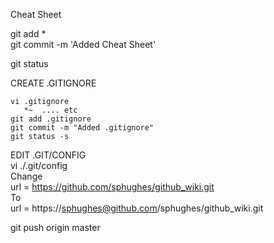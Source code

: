 Cheat Sheet


git add *  
git commit -m 'Added Cheat Sheet'  


git status  


CREATE .GITIGNORE
```
vi .gitignore  
   *~  .... etc  
git add .gitignore  
git commit -m "Added .gitignore"  
git status -s  
```


EDIT .GIT/CONFIG  
vi ./.git/config  
   Change  
     url = https://github.com/sphughes/github_wiki.git  
   To  
     url = https://sphughes@github.com/sphughes/github_wiki.git  

git push origin master  
 
